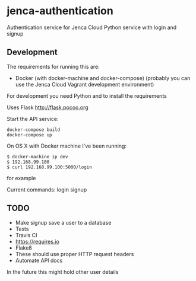 # jenca-authentication

Authentication service for Jenca Cloud
Python service with login and signup

## Development

The requirements for running this are:
* Docker (with docker-machine and docker-compose) (probably you can use the Jenca Cloud Vagrant development environment)

For development you need Python and to install the requirements

Uses Flask http://flask.pocoo.org

Start the API service:

```
docker-compose build
docker-compose up
```

On OS X with Docker machine I've been running:

```
$ docker-machine ip dev
$ 192.168.99.100
$ curl 192.168.99.100:5000/login
```

for example

Current commands:
login
signup

## TODO

* Make signup save a user to a database
* Tests
* Travis CI
* https://requires.io
* Flake8
* These should use proper HTTP request headers
* Automate API docs

In the future this might hold other user details
